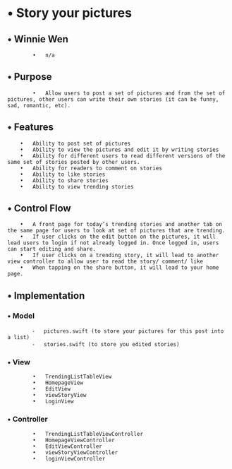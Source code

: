 #    •   Story your pictures 
##    •   Winnie Wen
            •	n/a
##    •	Purpose
            •	Allow users to post a set of pictures and from the set of pictures, other users can write their own stories (it can be funny, sad, romantic, etc).
##    •	Features
 	    •	Ability to post set of pictures
 	    •	Ability to view the pictures and edit it by writing stories
 	    •	Ability for different users to read different versions of the same set of stories posted by other users.
 	    •	Ability for readers to comment on stories
 	    •	Ability to like stories
 	    •	Ability to share stories
 	    •	Ability to view trending stories
##    •	Control Flow
	    •	A front page for today’s trending stories and another tab on the same page for users to look at set of pictures that are trending.
	    •	If user clicks on the edit button on the pictures, it will lead users to login if not already logged in. Once logged in, users can start editing and share.
	    •	If user clicks on a trending story, it will lead to another view controller to allow user to read the story/ comment/ like
	    •	When tapping on the share button, it will lead to your home page.
##    •	Implementation
###	    •	Model
		    ⁃	pictures.swift (to store your pictures for this post into a list)
		    ⁃	stories.swift (to store you edited stories)
###	    •	View
		    •	TrendingListTableView
		    •	HomepageView
		    •	EditView
		    •	viewStoryView
		    •	LoginView
###		•	Controller
		    •	TrendingListTableViewController
		    •	HomepageViewController
		    •	EditViewController
		    •	viewStoryViewController
		    •	loginViewController